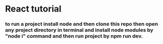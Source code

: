 # React tutorial 
### to run a project install node and then clone this repo then open any project directory in terminal and install node modules by "node i" command and then run project by npm run dev.